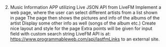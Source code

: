 2. Music Information APP utilizing Live JSON API from LiveFM 
Implement a web page, where the user can select different artists from a list shown in page
The page then shows the pictures and info of the albums of the artist
Display some other info as well (songs of the album etc.)
Create nice layout and style for the page
Extra points will be given for input field with custom search string
LiveFM API is at: https://www.programmableweb.com/api/lastfmLinks to an external site.